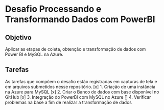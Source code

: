 # Desafio Processando e Transformando Dados com PowerBI
## Objetivo
Aplicar as etapas de coleta, obtenção e transformação de dados com Power BI e MySQL na Azure.
## Tarefas
As tarefas que compõem o desafio estão registradas em capturas de tela e em arquivos submetidos nesse repositório.
[x] 1. Criação de uma instância na Azure para MySQL
[x] 2. Criar o Banco de dados com base disponível no GitHub
[x] 3. Integração do PowerBI com MySQL no Azure
[] 4. Verificar problemas na base a fim de realizar a transformação de dados
